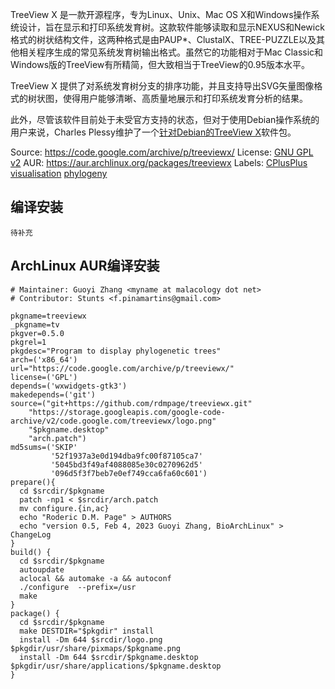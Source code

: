 TreeView X 是一款开源程序，专为Linux、Unix、Mac OS X和Windows操作系统设计，旨在显示和打印系统发育树。这款软件能够读取和显示NEXUS和Newick格式的树状结构文件，这两种格式是由PAUP*、ClustalX、TREE-PUZZLE以及其他相关程序生成的常见系统发育树输出格式。虽然它的功能相对于Mac Classic和Windows版的TreeView有所精简，但大致相当于TreeView的0.95版本水平。

TreeView X 提供了对系统发育树分支的排序功能，并且支持导出SVG矢量图像格式的树状图，使得用户能够清晰、高质量地展示和打印系统发育分析的结果。

此外，尽管该软件目前处于未受官方支持的状态，但对于使用Debian操作系统的用户来说，Charles Plessy维护了一个[针对Debian的TreeView X](http://packages.debian.org/unstable/science/treeviewx
)软件包。

Source: https://code.google.com/archive/p/treeviewx/
License: [ GNU GPL v2](http://www.gnu.org/licenses/old-licenses/gpl-2.0.html)
AUR: https://aur.archlinux.org/packages/treeviewx
Labels:
[CPlusPlus](https://code.google.com/archive/search?q=domain:code.google.com%20label:CPlusPlus) [visualisation](https://code.google.com/archive/search?q=domain:code.google.com%20label:visualisation) [phylogeny](https://code.google.com/archive/search?q=domain:code.google.com%20label:phylogeny)

## 编译安装
```shell
待补充
```

## ArchLinux AUR编译安装

```shell
# Maintainer: Guoyi Zhang <myname at malacology dot net>
# Contributor: Stunts <f.pinamartins@gmail.com>

pkgname=treeviewx
_pkgname=tv
pkgver=0.5.0
pkgrel=1
pkgdesc="Program to display phylogenetic trees"
arch=('x86_64')
url="https://code.google.com/archive/p/treeviewx/"
license=('GPL')
depends=('wxwidgets-gtk3')
makedepends=('git')
source=("git+https://github.com/rdmpage/treeviewx.git"
	"https://storage.googleapis.com/google-code-archive/v2/code.google.com/treeviewx/logo.png"
	"$pkgname.desktop"
	"arch.patch")
md5sums=('SKIP'
         '52f1937a3e0d194dba9fc00f87105ca7'
         '5045bd3f49af4088085e30c0270962d5'
         '096d5f3f7beb7e0ef749cca6fa60c601')
prepare(){
  cd $srcdir/$pkgname
  patch -np1 < $srcdir/arch.patch
  mv configure.{in,ac}
  echo "Roderic D.M. Page" > AUTHORS
  echo "version 0.5, Feb 4, 2023 Guoyi Zhang, BioArchLinux" > ChangeLog
}
build() {
  cd $srcdir/$pkgname
  autoupdate
  aclocal && automake -a && autoconf
  ./configure  --prefix=/usr
  make
}
package() {
  cd $srcdir/$pkgname
  make DESTDIR="$pkgdir" install
  install -Dm 644 $srcdir/logo.png $pkgdir/usr/share/pixmaps/$pkgname.png
  install -Dm 644 $srcdir/$pkgname.desktop $pkgdir/usr/share/applications/$pkgname.desktop
}
```